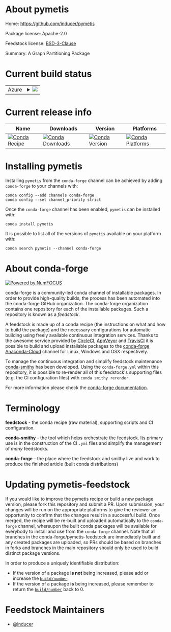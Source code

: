 About pymetis
=============

Home: https://github.com/inducer/pymetis

Package license: Apache-2.0

Feedstock license: [BSD-3-Clause](https://github.com/conda-forge/pymetis-feedstock/blob/master/LICENSE.txt)

Summary: A Graph Partitioning Package

Current build status
====================


<table>
    
  <tr>
    <td>Azure</td>
    <td>
      <details>
        <summary>
          <a href="https://dev.azure.com/conda-forge/feedstock-builds/_build/latest?definitionId=10539&branchName=master">
            <img src="https://dev.azure.com/conda-forge/feedstock-builds/_apis/build/status/pymetis-feedstock?branchName=master">
          </a>
        </summary>
        <table>
          <thead><tr><th>Variant</th><th>Status</th></tr></thead>
          <tbody><tr>
              <td>linux_64_numpy1.18python3.7.____cpython</td>
              <td>
                <a href="https://dev.azure.com/conda-forge/feedstock-builds/_build/latest?definitionId=10539&branchName=master">
                  <img src="https://dev.azure.com/conda-forge/feedstock-builds/_apis/build/status/pymetis-feedstock?branchName=master&jobName=linux&configuration=linux_64_numpy1.18python3.7.____cpython" alt="variant">
                </a>
              </td>
            </tr><tr>
              <td>linux_64_numpy1.18python3.8.____cpython</td>
              <td>
                <a href="https://dev.azure.com/conda-forge/feedstock-builds/_build/latest?definitionId=10539&branchName=master">
                  <img src="https://dev.azure.com/conda-forge/feedstock-builds/_apis/build/status/pymetis-feedstock?branchName=master&jobName=linux&configuration=linux_64_numpy1.18python3.8.____cpython" alt="variant">
                </a>
              </td>
            </tr><tr>
              <td>linux_64_numpy1.19python3.7.____73_pypy</td>
              <td>
                <a href="https://dev.azure.com/conda-forge/feedstock-builds/_build/latest?definitionId=10539&branchName=master">
                  <img src="https://dev.azure.com/conda-forge/feedstock-builds/_apis/build/status/pymetis-feedstock?branchName=master&jobName=linux&configuration=linux_64_numpy1.19python3.7.____73_pypy" alt="variant">
                </a>
              </td>
            </tr><tr>
              <td>linux_64_numpy1.19python3.9.____cpython</td>
              <td>
                <a href="https://dev.azure.com/conda-forge/feedstock-builds/_build/latest?definitionId=10539&branchName=master">
                  <img src="https://dev.azure.com/conda-forge/feedstock-builds/_apis/build/status/pymetis-feedstock?branchName=master&jobName=linux&configuration=linux_64_numpy1.19python3.9.____cpython" alt="variant">
                </a>
              </td>
            </tr><tr>
              <td>linux_64_numpy1.21python3.10.____cpython</td>
              <td>
                <a href="https://dev.azure.com/conda-forge/feedstock-builds/_build/latest?definitionId=10539&branchName=master">
                  <img src="https://dev.azure.com/conda-forge/feedstock-builds/_apis/build/status/pymetis-feedstock?branchName=master&jobName=linux&configuration=linux_64_numpy1.21python3.10.____cpython" alt="variant">
                </a>
              </td>
            </tr><tr>
              <td>linux_aarch64_numpy1.18python3.7.____cpython</td>
              <td>
                <a href="https://dev.azure.com/conda-forge/feedstock-builds/_build/latest?definitionId=10539&branchName=master">
                  <img src="https://dev.azure.com/conda-forge/feedstock-builds/_apis/build/status/pymetis-feedstock?branchName=master&jobName=linux&configuration=linux_aarch64_numpy1.18python3.7.____cpython" alt="variant">
                </a>
              </td>
            </tr><tr>
              <td>linux_aarch64_numpy1.18python3.8.____cpython</td>
              <td>
                <a href="https://dev.azure.com/conda-forge/feedstock-builds/_build/latest?definitionId=10539&branchName=master">
                  <img src="https://dev.azure.com/conda-forge/feedstock-builds/_apis/build/status/pymetis-feedstock?branchName=master&jobName=linux&configuration=linux_aarch64_numpy1.18python3.8.____cpython" alt="variant">
                </a>
              </td>
            </tr><tr>
              <td>linux_aarch64_numpy1.19python3.7.____73_pypy</td>
              <td>
                <a href="https://dev.azure.com/conda-forge/feedstock-builds/_build/latest?definitionId=10539&branchName=master">
                  <img src="https://dev.azure.com/conda-forge/feedstock-builds/_apis/build/status/pymetis-feedstock?branchName=master&jobName=linux&configuration=linux_aarch64_numpy1.19python3.7.____73_pypy" alt="variant">
                </a>
              </td>
            </tr><tr>
              <td>linux_aarch64_numpy1.19python3.9.____cpython</td>
              <td>
                <a href="https://dev.azure.com/conda-forge/feedstock-builds/_build/latest?definitionId=10539&branchName=master">
                  <img src="https://dev.azure.com/conda-forge/feedstock-builds/_apis/build/status/pymetis-feedstock?branchName=master&jobName=linux&configuration=linux_aarch64_numpy1.19python3.9.____cpython" alt="variant">
                </a>
              </td>
            </tr><tr>
              <td>linux_aarch64_numpy1.21python3.10.____cpython</td>
              <td>
                <a href="https://dev.azure.com/conda-forge/feedstock-builds/_build/latest?definitionId=10539&branchName=master">
                  <img src="https://dev.azure.com/conda-forge/feedstock-builds/_apis/build/status/pymetis-feedstock?branchName=master&jobName=linux&configuration=linux_aarch64_numpy1.21python3.10.____cpython" alt="variant">
                </a>
              </td>
            </tr><tr>
              <td>linux_ppc64le_numpy1.18python3.7.____cpython</td>
              <td>
                <a href="https://dev.azure.com/conda-forge/feedstock-builds/_build/latest?definitionId=10539&branchName=master">
                  <img src="https://dev.azure.com/conda-forge/feedstock-builds/_apis/build/status/pymetis-feedstock?branchName=master&jobName=linux&configuration=linux_ppc64le_numpy1.18python3.7.____cpython" alt="variant">
                </a>
              </td>
            </tr><tr>
              <td>linux_ppc64le_numpy1.18python3.8.____cpython</td>
              <td>
                <a href="https://dev.azure.com/conda-forge/feedstock-builds/_build/latest?definitionId=10539&branchName=master">
                  <img src="https://dev.azure.com/conda-forge/feedstock-builds/_apis/build/status/pymetis-feedstock?branchName=master&jobName=linux&configuration=linux_ppc64le_numpy1.18python3.8.____cpython" alt="variant">
                </a>
              </td>
            </tr><tr>
              <td>linux_ppc64le_numpy1.19python3.7.____73_pypy</td>
              <td>
                <a href="https://dev.azure.com/conda-forge/feedstock-builds/_build/latest?definitionId=10539&branchName=master">
                  <img src="https://dev.azure.com/conda-forge/feedstock-builds/_apis/build/status/pymetis-feedstock?branchName=master&jobName=linux&configuration=linux_ppc64le_numpy1.19python3.7.____73_pypy" alt="variant">
                </a>
              </td>
            </tr><tr>
              <td>linux_ppc64le_numpy1.19python3.9.____cpython</td>
              <td>
                <a href="https://dev.azure.com/conda-forge/feedstock-builds/_build/latest?definitionId=10539&branchName=master">
                  <img src="https://dev.azure.com/conda-forge/feedstock-builds/_apis/build/status/pymetis-feedstock?branchName=master&jobName=linux&configuration=linux_ppc64le_numpy1.19python3.9.____cpython" alt="variant">
                </a>
              </td>
            </tr><tr>
              <td>linux_ppc64le_numpy1.21python3.10.____cpython</td>
              <td>
                <a href="https://dev.azure.com/conda-forge/feedstock-builds/_build/latest?definitionId=10539&branchName=master">
                  <img src="https://dev.azure.com/conda-forge/feedstock-builds/_apis/build/status/pymetis-feedstock?branchName=master&jobName=linux&configuration=linux_ppc64le_numpy1.21python3.10.____cpython" alt="variant">
                </a>
              </td>
            </tr><tr>
              <td>osx_64_numpy1.18python3.7.____cpython</td>
              <td>
                <a href="https://dev.azure.com/conda-forge/feedstock-builds/_build/latest?definitionId=10539&branchName=master">
                  <img src="https://dev.azure.com/conda-forge/feedstock-builds/_apis/build/status/pymetis-feedstock?branchName=master&jobName=osx&configuration=osx_64_numpy1.18python3.7.____cpython" alt="variant">
                </a>
              </td>
            </tr><tr>
              <td>osx_64_numpy1.18python3.8.____cpython</td>
              <td>
                <a href="https://dev.azure.com/conda-forge/feedstock-builds/_build/latest?definitionId=10539&branchName=master">
                  <img src="https://dev.azure.com/conda-forge/feedstock-builds/_apis/build/status/pymetis-feedstock?branchName=master&jobName=osx&configuration=osx_64_numpy1.18python3.8.____cpython" alt="variant">
                </a>
              </td>
            </tr><tr>
              <td>osx_64_numpy1.19python3.7.____73_pypy</td>
              <td>
                <a href="https://dev.azure.com/conda-forge/feedstock-builds/_build/latest?definitionId=10539&branchName=master">
                  <img src="https://dev.azure.com/conda-forge/feedstock-builds/_apis/build/status/pymetis-feedstock?branchName=master&jobName=osx&configuration=osx_64_numpy1.19python3.7.____73_pypy" alt="variant">
                </a>
              </td>
            </tr><tr>
              <td>osx_64_numpy1.19python3.9.____cpython</td>
              <td>
                <a href="https://dev.azure.com/conda-forge/feedstock-builds/_build/latest?definitionId=10539&branchName=master">
                  <img src="https://dev.azure.com/conda-forge/feedstock-builds/_apis/build/status/pymetis-feedstock?branchName=master&jobName=osx&configuration=osx_64_numpy1.19python3.9.____cpython" alt="variant">
                </a>
              </td>
            </tr><tr>
              <td>osx_64_numpy1.21python3.10.____cpython</td>
              <td>
                <a href="https://dev.azure.com/conda-forge/feedstock-builds/_build/latest?definitionId=10539&branchName=master">
                  <img src="https://dev.azure.com/conda-forge/feedstock-builds/_apis/build/status/pymetis-feedstock?branchName=master&jobName=osx&configuration=osx_64_numpy1.21python3.10.____cpython" alt="variant">
                </a>
              </td>
            </tr><tr>
              <td>osx_arm64_numpy1.19python3.8.____cpython</td>
              <td>
                <a href="https://dev.azure.com/conda-forge/feedstock-builds/_build/latest?definitionId=10539&branchName=master">
                  <img src="https://dev.azure.com/conda-forge/feedstock-builds/_apis/build/status/pymetis-feedstock?branchName=master&jobName=osx&configuration=osx_arm64_numpy1.19python3.8.____cpython" alt="variant">
                </a>
              </td>
            </tr><tr>
              <td>osx_arm64_numpy1.19python3.9.____cpython</td>
              <td>
                <a href="https://dev.azure.com/conda-forge/feedstock-builds/_build/latest?definitionId=10539&branchName=master">
                  <img src="https://dev.azure.com/conda-forge/feedstock-builds/_apis/build/status/pymetis-feedstock?branchName=master&jobName=osx&configuration=osx_arm64_numpy1.19python3.9.____cpython" alt="variant">
                </a>
              </td>
            </tr><tr>
              <td>osx_arm64_numpy1.21python3.10.____cpython</td>
              <td>
                <a href="https://dev.azure.com/conda-forge/feedstock-builds/_build/latest?definitionId=10539&branchName=master">
                  <img src="https://dev.azure.com/conda-forge/feedstock-builds/_apis/build/status/pymetis-feedstock?branchName=master&jobName=osx&configuration=osx_arm64_numpy1.21python3.10.____cpython" alt="variant">
                </a>
              </td>
            </tr><tr>
              <td>win_64_numpy1.18python3.7.____cpython</td>
              <td>
                <a href="https://dev.azure.com/conda-forge/feedstock-builds/_build/latest?definitionId=10539&branchName=master">
                  <img src="https://dev.azure.com/conda-forge/feedstock-builds/_apis/build/status/pymetis-feedstock?branchName=master&jobName=win&configuration=win_64_numpy1.18python3.7.____cpython" alt="variant">
                </a>
              </td>
            </tr><tr>
              <td>win_64_numpy1.18python3.8.____cpython</td>
              <td>
                <a href="https://dev.azure.com/conda-forge/feedstock-builds/_build/latest?definitionId=10539&branchName=master">
                  <img src="https://dev.azure.com/conda-forge/feedstock-builds/_apis/build/status/pymetis-feedstock?branchName=master&jobName=win&configuration=win_64_numpy1.18python3.8.____cpython" alt="variant">
                </a>
              </td>
            </tr><tr>
              <td>win_64_numpy1.19python3.9.____cpython</td>
              <td>
                <a href="https://dev.azure.com/conda-forge/feedstock-builds/_build/latest?definitionId=10539&branchName=master">
                  <img src="https://dev.azure.com/conda-forge/feedstock-builds/_apis/build/status/pymetis-feedstock?branchName=master&jobName=win&configuration=win_64_numpy1.19python3.9.____cpython" alt="variant">
                </a>
              </td>
            </tr><tr>
              <td>win_64_numpy1.21python3.10.____cpython</td>
              <td>
                <a href="https://dev.azure.com/conda-forge/feedstock-builds/_build/latest?definitionId=10539&branchName=master">
                  <img src="https://dev.azure.com/conda-forge/feedstock-builds/_apis/build/status/pymetis-feedstock?branchName=master&jobName=win&configuration=win_64_numpy1.21python3.10.____cpython" alt="variant">
                </a>
              </td>
            </tr>
          </tbody>
        </table>
      </details>
    </td>
  </tr>
</table>

Current release info
====================

| Name | Downloads | Version | Platforms |
| --- | --- | --- | --- |
| [![Conda Recipe](https://img.shields.io/badge/recipe-pymetis-green.svg)](https://anaconda.org/conda-forge/pymetis) | [![Conda Downloads](https://img.shields.io/conda/dn/conda-forge/pymetis.svg)](https://anaconda.org/conda-forge/pymetis) | [![Conda Version](https://img.shields.io/conda/vn/conda-forge/pymetis.svg)](https://anaconda.org/conda-forge/pymetis) | [![Conda Platforms](https://img.shields.io/conda/pn/conda-forge/pymetis.svg)](https://anaconda.org/conda-forge/pymetis) |

Installing pymetis
==================

Installing `pymetis` from the `conda-forge` channel can be achieved by adding `conda-forge` to your channels with:

```
conda config --add channels conda-forge
conda config --set channel_priority strict
```

Once the `conda-forge` channel has been enabled, `pymetis` can be installed with:

```
conda install pymetis
```

It is possible to list all of the versions of `pymetis` available on your platform with:

```
conda search pymetis --channel conda-forge
```


About conda-forge
=================

[![Powered by
NumFOCUS](https://img.shields.io/badge/powered%20by-NumFOCUS-orange.svg?style=flat&colorA=E1523D&colorB=007D8A)](https://numfocus.org)

conda-forge is a community-led conda channel of installable packages.
In order to provide high-quality builds, the process has been automated into the
conda-forge GitHub organization. The conda-forge organization contains one repository
for each of the installable packages. Such a repository is known as a *feedstock*.

A feedstock is made up of a conda recipe (the instructions on what and how to build
the package) and the necessary configurations for automatic building using freely
available continuous integration services. Thanks to the awesome service provided by
[CircleCI](https://circleci.com/), [AppVeyor](https://www.appveyor.com/)
and [TravisCI](https://travis-ci.com/) it is possible to build and upload installable
packages to the [conda-forge](https://anaconda.org/conda-forge)
[Anaconda-Cloud](https://anaconda.org/) channel for Linux, Windows and OSX respectively.

To manage the continuous integration and simplify feedstock maintenance
[conda-smithy](https://github.com/conda-forge/conda-smithy) has been developed.
Using the ``conda-forge.yml`` within this repository, it is possible to re-render all of
this feedstock's supporting files (e.g. the CI configuration files) with ``conda smithy rerender``.

For more information please check the [conda-forge documentation](https://conda-forge.org/docs/).

Terminology
===========

**feedstock** - the conda recipe (raw material), supporting scripts and CI configuration.

**conda-smithy** - the tool which helps orchestrate the feedstock.
                   Its primary use is in the construction of the CI ``.yml`` files
                   and simplify the management of *many* feedstocks.

**conda-forge** - the place where the feedstock and smithy live and work to
                  produce the finished article (built conda distributions)


Updating pymetis-feedstock
==========================

If you would like to improve the pymetis recipe or build a new
package version, please fork this repository and submit a PR. Upon submission,
your changes will be run on the appropriate platforms to give the reviewer an
opportunity to confirm that the changes result in a successful build. Once
merged, the recipe will be re-built and uploaded automatically to the
`conda-forge` channel, whereupon the built conda packages will be available for
everybody to install and use from the `conda-forge` channel.
Note that all branches in the conda-forge/pymetis-feedstock are
immediately built and any created packages are uploaded, so PRs should be based
on branches in forks and branches in the main repository should only be used to
build distinct package versions.

In order to produce a uniquely identifiable distribution:
 * If the version of a package **is not** being increased, please add or increase
   the [``build/number``](https://docs.conda.io/projects/conda-build/en/latest/resources/define-metadata.html#build-number-and-string).
 * If the version of a package **is** being increased, please remember to return
   the [``build/number``](https://docs.conda.io/projects/conda-build/en/latest/resources/define-metadata.html#build-number-and-string)
   back to 0.

Feedstock Maintainers
=====================

* [@inducer](https://github.com/inducer/)

